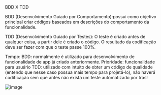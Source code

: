 BDD X TDD

BDD (Desenvolvimento Guiado por Comportamento):possui como objetivo principal criar códigos baseados em descrições do comportamento da funcionalidade.

TDD (Desenvolvimento Guiado por Testes): O teste é criado antes de qualquer coisa, a partir dele é criado o código. O resultado da codificação deve ser fazer com que o teste passe 100%. 

Tempo:
BDD: normalmente é utilizado para desenvolvimento de funcionalidade de app já criado anteriormente. Prioridade: funcionalidade para usuário
TDD: utilizado com intuito de obter um código de qualidade (entendo que nesse caso possua mais tempo para projetá-lo), não haverá codificação sem que antes não exista um teste automatizado por trás!

![image](https://user-images.githubusercontent.com/58890658/119270239-197bc480-bbd2-11eb-99b7-5eb64a8db5dc.png)
